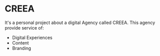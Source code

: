 # CREEA

It's a personal project about a digital Agency called CREEA. This agency provide service of:
- Digital Experiences
- Content
- Branding
